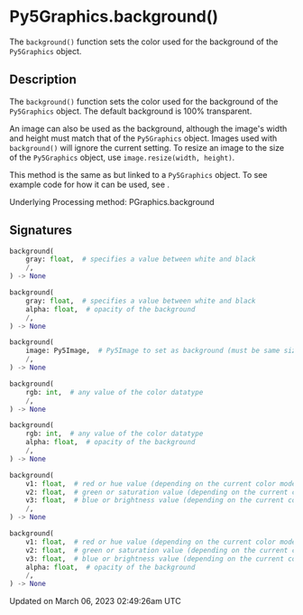 # Py5Graphics.background()

The `background()` function sets the color used for the background of the `Py5Graphics` object.

## Description

The `background()` function sets the color used for the background of the `Py5Graphics` object. The default background is 100% transparent.
 
An image can also be used as the background, although the image's width and height must match that of the `Py5Graphics` object. Images used with `background()` will ignore the current [](py5graphics_tint) setting. To resize an image to the size of the `Py5Graphics` object, use `image.resize(width, height)`.
 
This method is the same as [](sketch_background) but linked to a `Py5Graphics` object. To see example code for how it can be used, see [](sketch_background).

Underlying Processing method: PGraphics.background

## Signatures

```python
background(
    gray: float,  # specifies a value between white and black
    /,
) -> None

background(
    gray: float,  # specifies a value between white and black
    alpha: float,  # opacity of the background
    /,
) -> None

background(
    image: Py5Image,  # Py5Image to set as background (must be same size as the Sketch window)
    /,
) -> None

background(
    rgb: int,  # any value of the color datatype
    /,
) -> None

background(
    rgb: int,  # any value of the color datatype
    alpha: float,  # opacity of the background
    /,
) -> None

background(
    v1: float,  # red or hue value (depending on the current color mode)
    v2: float,  # green or saturation value (depending on the current color mode)
    v3: float,  # blue or brightness value (depending on the current color mode)
    /,
) -> None

background(
    v1: float,  # red or hue value (depending on the current color mode)
    v2: float,  # green or saturation value (depending on the current color mode)
    v3: float,  # blue or brightness value (depending on the current color mode)
    alpha: float,  # opacity of the background
    /,
) -> None
```

Updated on March 06, 2023 02:49:26am UTC
